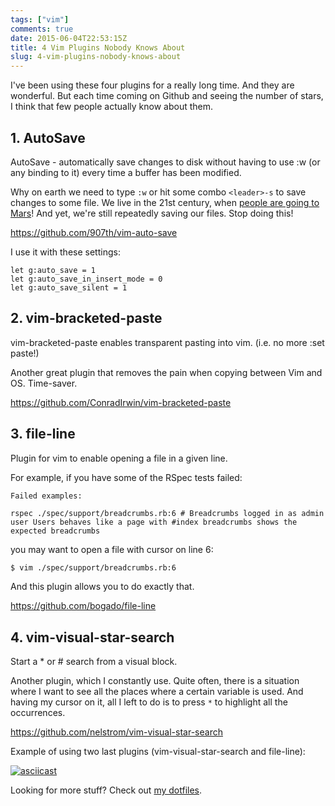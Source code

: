 ```yaml
---
tags: ["vim"]
comments: true
date: 2015-06-04T22:53:15Z
title: 4 Vim Plugins Nobody Knows About
slug: 4-vim-plugins-nobody-knows-about
---
```


I've been using these four plugins for a really long time. And they are
wonderful. But each time coming on Github and seeing the number of stars, I
think that few people actually know about them.

<!--more-->

## 1. AutoSave

AutoSave - automatically save changes to disk without having to use :w (or any
binding to it) every time a buffer has been modified.

Why on earth we need to type `:w` or hit some combo `<leader>-s` to save
changes to some file. We live in the 21st century, when [people are going to
Mars](http://www.mars-one.com/)! And yet, we're still repeatedly saving our
files. Stop doing this!

https://github.com/907th/vim-auto-save

I use it with these settings:

```vim
let g:auto_save = 1
let g:auto_save_in_insert_mode = 0
let g:auto_save_silent = 1
```

## 2. vim-bracketed-paste

vim-bracketed-paste enables transparent pasting into vim. (i.e. no more :set paste!)

Another great plugin that removes the pain when copying between Vim and OS. Time-saver.

https://github.com/ConradIrwin/vim-bracketed-paste

## 3. file-line

Plugin for vim to enable opening a file in a given line.

For example, if you have some of the RSpec tests failed:

```
Failed examples:

rspec ./spec/support/breadcrumbs.rb:6 # Breadcrumbs logged in as admin user Users behaves like a page with #index breadcrumbs shows the expected breadcrumbs
```

you may want to open a file with cursor on line 6:

```bash
$ vim ./spec/support/breadcrumbs.rb:6
```

And this plugin allows you to do exactly that.

https://github.com/bogado/file-line

## 4. vim-visual-star-search

Start a * or # search from a visual block.

Another plugin, which I constantly use. Quite often, there is a situation where
I want to see all the places where a certain variable is used. And having my
cursor on it, all I left to do is to press `*` to highlight all the
occurrences.

https://github.com/nelstrom/vim-visual-star-search

Example of using two last plugins (vim-visual-star-search and file-line):

[![asciicast](https://asciinema.org/a/5szdg2zqk0tjg1eb81vjpdmci.png)](https://asciinema.org/a/5szdg2zqk0tjg1eb81vjpdmci?autoplay=1)

Looking for more stuff? Check out [my dotfiles](https://github.com/akalyaev/dotfiles).
